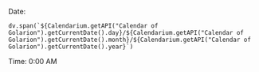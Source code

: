 
Date: 
```dataviewjs
dv.span(`${Calendarium.getAPI("Calendar of Golarion").getCurrentDate().day}/${Calendarium.getAPI("Calendar of Golarion").getCurrentDate().month}/${Calendarium.getAPI("Calendar of Golarion").getCurrentDate().year}`)
```

Time: 
0:00 AM











